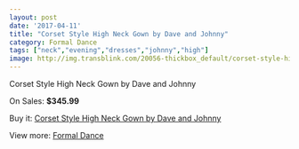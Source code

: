 ```yaml
---
layout: post
date: '2017-04-11'
title: "Corset Style High Neck Gown by Dave and Johnny"
category: Formal Dance
tags: ["neck","evening","dresses","johnny","high"]
image: http://img.transblink.com/20056-thickbox_default/corset-style-high-neck-gown-by-dave-and-johnny.jpg
---
```

Corset Style High Neck Gown by Dave and Johnny

On Sales: **$345.99**
<a href="https://www.transblink.com/en/formal-dance/6316-corset-style-high-neck-gown-by-dave-and-johnny.html"><amp-img layout="responsive" width="600" height="600" src="//img.transblink.com/20056-thickbox_default/corset-style-high-neck-gown-by-dave-and-johnny.jpg" alt="Corset Style High Neck Gown by Dave and Johnny 0" /></a>
<a href="https://www.transblink.com/en/formal-dance/6316-corset-style-high-neck-gown-by-dave-and-johnny.html"><amp-img layout="responsive" width="600" height="600" src="//img.transblink.com/20057-thickbox_default/corset-style-high-neck-gown-by-dave-and-johnny.jpg" alt="Corset Style High Neck Gown by Dave and Johnny 1" /></a>

Buy it: [Corset Style High Neck Gown by Dave and Johnny](https://www.transblink.com/en/formal-dance/6316-corset-style-high-neck-gown-by-dave-and-johnny.html "Corset Style High Neck Gown by Dave and Johnny")

View more: [Formal Dance](https://www.transblink.com/en/6-formal-dance "Formal Dance")